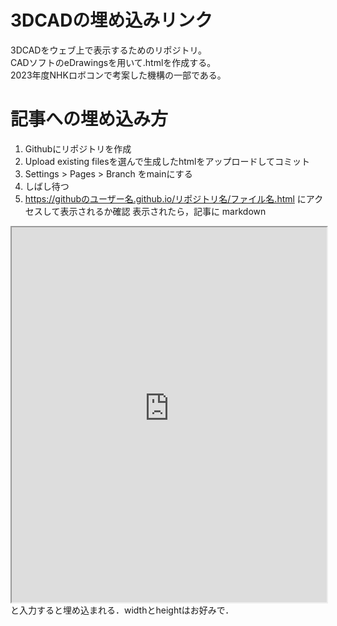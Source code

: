 # 3DCADの埋め込みリンク
3DCADをウェブ上で表示するためのリポジトリ。  
CADソフトのeDrawingsを用いて.htmlを作成する。  
2023年度NHKロボコンで考案した機構の一部である。

# 記事への埋め込み方
1. Githubにリポジトリを作成
2. Upload existing filesを選んで生成したhtmlをアップロードしてコミット
3. Settings > Pages > Branch をmainにする
4. しばし待つ
5. https://githubのユーザー名.github.io/リポジトリ名/ファイル名.html にアクセスして表示されるか確認
表示されたら，記事に
markdown
<iframe src="https://githubのユーザー名.github.io/リポジトリ名/ファイル名.html" width=100% height=600px></iframe>
と入力すると埋め込まれる．widthとheightはお好みで．
